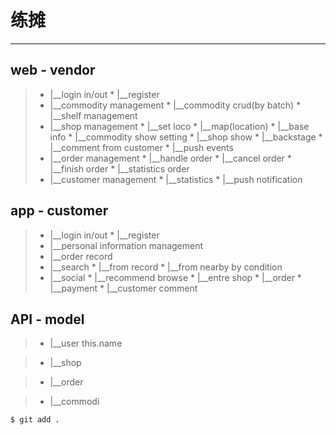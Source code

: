 # 练摊

-------

## web - vendor
 >* |__login in/out
     * |__register
 >* |__commodity management
     * |__commodity crud(by batch)
     * |__shelf management
 >* |__shop management
     * |__set loco
        * |__map(location)
     * |__base info
     * |__commodity show setting
     * |__shop show
     * |__backstage
        * |__comment from customer
        * |__push events
 >* |__order management
     * |__handle order
     * |__cancel order
     * |__finish order
     * |__statistics order
 >* |__customer management
     * |__statistics
     * |__push notification

## app - customer
 >* |__login in/out
     * |__register
 >* |__personal information management
 >* |__order record
 >* |__search
     * |__from record
     * |__from nearby by condition
 >* |__social
     * |__recommend browse
        * |__entre shop
        * |__order
        * |__payment
     * |__customer comment

## API - model
 >* |__user
    this.name

 >* |__shop

 >* |__order

 >* |__commodi

    $ git add .